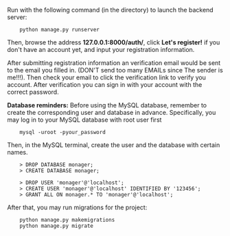 Run with the following command (in the directory) to launch the backend server:

        python manage.py runserver 


Then, browse the address **127.0.0.1:8000/auth/**, click **Let's register!** if you don't have an account yet, and input your registration information. 

After submitting registration information an verification email would be sent to the email you filled in. (DON'T send too many EMAILs since The sender is me!!!). Then check your email to click the verification link to verify you account. After verification you can sign in with your account with the correct password.


**Database reminders:**
Before using the MySQL database, remember to create the corresponding user and database in advance. Specifically, you may log in to your MySQL database with root user first 

        mysql -uroot -pyour_password

Then, in the MySQL terminal, create the user and the database with certain names.

        > DROP DATABASE monager;
        > CREATE DATABASE monager;

        > DROP USER 'monager'@'localhost';
        > CREATE USER 'monager'@'localhost' IDENTIFIED BY '123456';
        > GRANT ALL ON monager.* TO 'monager'@'localhost';

After that, you may run migrations for the project:

        python manage.py makemigrations
        python manage.py migrate


